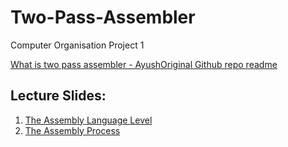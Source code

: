 # Two-Pass-Assembler
Computer Organisation Project 1

[What is two pass assembler - AyushOriginal Github repo readme](https://github.com/ayushoriginal/Two-pass-Assembler)

## Lecture Slides:
1. [The Assembly Language Level](https://drive.google.com/file/d/1VY4L8w2w9N_DBvwpF7Sk6Lt7lCgoLvfM/view)
2. [The Assembly Process](https://drive.google.com/file/d/1q6BmgxjwqpT0s-BL8oym3uBhGwxyoaiu/view)
